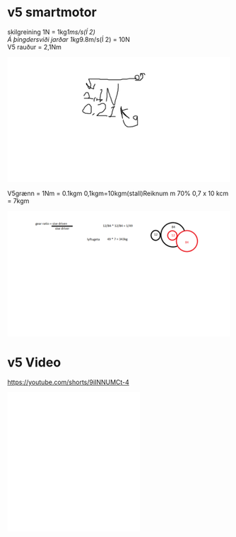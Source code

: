 <h1>v5 smartmotor</h1>



skilgreining 1N = 1kg*1ms/s(Í 2) <br>
Á þingdersviði jarðar 1kg*9.8m/s(Í 2) = 10N<br>
V5 rauður = 2,1Nm<br>

![mynd](https://github.com/gitmaus1/v-lmenni-II/blob/main/Verkefni%202/Untitled.png)

V5grænn = 1Nm = 0.1kgm
0,1kgm=10kgm(stall)Reiknum m 70% 0,7 x 10 kcm = 7kgm


![mynd](https://github.com/gitmaus1/v-lmenni-II/blob/main/Verkefni%202/Untitled2.png)

<h1>v5 Video  </h1>

https://youtube.com/shorts/9iINNUMCt-4
<iframe [width="560" height="315" src="[https://www.youtube.com/embed/Z7PExj_v-ZU](https://youtube.com/shorts/9iINNUMCt-4)" title="YouTube video player" frameborder="0" allow="accelerometer; autoplay; clipboard-write; encrypted-media; gyroscope; picture-in-picture" allowfullscreen](https://youtube.com/shorts/9iINNUMCt-4)></iframe>
